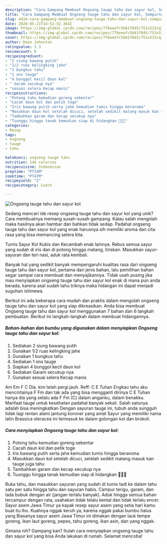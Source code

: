```yaml
---
description: "Cara Gampang Membuat Ongseng tauge tahu dan sayur kol, Sempurna"
title: "Cara Gampang Membuat Ongseng tauge tahu dan sayur kol, Sempurna"
slug: 4414-cara-gampang-membuat-ongseng-tauge-tahu-dan-sayur-kol-sempurna
date: 2020-05-21T14:52:52.364Z
image: https://img-global.cpcdn.com/recipes/776eeefc5b61f845/751x532cq70/ongseng-tauge-tahu-dan-sayur-kol-foto-resep-utama.jpg
thumbnail: https://img-global.cpcdn.com/recipes/776eeefc5b61f845/751x532cq70/ongseng-tauge-tahu-dan-sayur-kol-foto-resep-utama.jpg
cover: https://img-global.cpcdn.com/recipes/776eeefc5b61f845/751x532cq70/ongseng-tauge-tahu-dan-sayur-kol-foto-resep-utama.jpg
author: Dean Johnston
ratingvalue: 3.3
reviewcount: 8
recipeingredient:
- "2 siung bawang putih"
- "1/2 ruas kelingking jahe"
- "1 bungkus tahu"
- "1 ons tauge"
- "4 bonggol kecil daun kol"
- " Garam secukup nya"
- "sesuai selera Kecap manis"
recipeinstructions:
- "Potong tahu kemudian goreng sebentar"
- "Cacah daun kol dan petik toge"
- "Iris bawang putih serta jahe kemudian tumis hingga beraroma"
- "Masukkan daun kol setelah dicuci, setelah sedikit matang masuk kan tauge juga tahu"
- "Tambahkan garam dan kecap secukup nya"
- "Tuunggu hingga tanak kemudian siap di hidangkan 🤗🤗🤤"
categories:
- Resep
tags:
- ongseng
- tauge
- tahu

katakunci: ongseng tauge tahu 
nutrition: 144 calories
recipecuisine: Indonesian
preptime: "PT33M"
cooktime: "PT47M"
recipeyield: "2"
recipecategory: Lunch

---
```



![Ongseng tauge tahu dan sayur kol](https://img-global.cpcdn.com/recipes/776eeefc5b61f845/751x532cq70/ongseng-tauge-tahu-dan-sayur-kol-foto-resep-utama.jpg)

Sedang mencari ide resep ongseng tauge tahu dan sayur kol yang unik? Cara membuatnya memang susah-susah gampang. Kalau salah mengolah maka hasilnya akan hambar dan bahkan tidak sedap. Padahal ongseng tauge tahu dan sayur kol yang enak harusnya sih memiliki aroma dan cita rasa yang bisa memancing selera kita.

Tumis Sayur Kol Kubis dan Kecambah enak lainnya. Rebus semua sayur yang sudah di iris dan di potong hingga matang, tiriskan. Masukkan sayur-sayuran dan teri nasi, aduk rata kembali.

Banyak hal yang sedikit banyak mempengaruhi kualitas rasa dari ongseng tauge tahu dan sayur kol, pertama dari jenis bahan, lalu pemilihan bahan segar sampai cara membuat dan menyajikannya. Tidak usah pusing jika mau menyiapkan ongseng tauge tahu dan sayur kol enak di mana pun anda berada, karena asal sudah tahu triknya maka hidangan ini dapat menjadi suguhan istimewa.


Berikut ini ada beberapa cara mudah dan praktis dalam mengolah ongseng tauge tahu dan sayur kol yang siap dikreasikan. Anda bisa membuat Ongseng tauge tahu dan sayur kol menggunakan 7 bahan dan 6 langkah pembuatan. Berikut ini langkah-langkah dalam membuat hidangannya.

<!--inarticleads1-->

##### Bahan-bahan dan bumbu yang digunakan dalam menyiapkan Ongseng tauge tahu dan sayur kol:

1. Sediakan 2 siung bawang putih
1. Gunakan 1/2 ruas kelingking jahe
1. Gunakan 1 bungkus tahu
1. Sediakan 1 ons tauge
1. Siapkan 4 bonggol kecil daun kol
1. Sediakan  Garam secukup nya
1. Gunakan sesuai selera Kecap manis


Am Em F C Dia. kini telah pergi.jauh. Reff: C E Tuhan Engkau tahu aku mencintainya F Fm dan tak ada yang bisa mengganti dirinya C E Tuhan hanya dia yang selalu ada F Fm (C) dalam anganku, dalam benakku. Manfaat tauge untuk kesehatan padahal banyak sekali. Salah satunya adalah bisa meningkatkan Dengan sayuran tauge ini, tubuh anda sungguh tidak lagi rentan alami jantung koroner yang amat Sayur yang memiliki nama latin Brassica oleracea ini termasuk ke dalam golongan kol dan brokoli. 

<!--inarticleads2-->

##### Cara menyiapkan Ongseng tauge tahu dan sayur kol:

1. Potong tahu kemudian goreng sebentar
1. Cacah daun kol dan petik toge
1. Iris bawang putih serta jahe kemudian tumis hingga beraroma
1. Masukkan daun kol setelah dicuci, setelah sedikit matang masuk kan tauge juga tahu
1. Tambahkan garam dan kecap secukup nya
1. Tuunggu hingga tanak kemudian siap di hidangkan 🤗🤗🤤


Buka tahu, dan masukkan sayuran yang sudah di tumis tadi ke dalam tahu satu per satu hingga tahu dan sayuran habis. Campur terigu, garam, dan lada bubuk dengan air (jangan terlalu banyak). Aduk hingga semua bahan tercampur dengan rata, usahakan tidak telalu kental dan tidak terlalu encer. Sayur asem Jawa Timur ya kayak resep sayur asem yang setia hari kamu buat itu lho. Kuahnya nggak keruh ya, karena nggak pakai bumbu halus yang Biasanya sayur asem Jawa Timur ini dimakan dengan lauk tempe goreng, ikan laut goreng, pepes, tahu goreng, ikan asin, dan yang nggak. 

Gimana nih? Gampang kan? Itulah cara menyiapkan ongseng tauge tahu dan sayur kol yang bisa Anda lakukan di rumah. Selamat mencoba!
